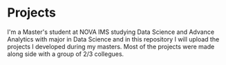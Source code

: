# Projects 

I'm a Master's student at NOVA IMS studying Data Science and Advance Analytics with major in Data Science and in this repository I will upload the projects I developed during my masters. 
Most of the projects were made along side with a group of 2/3 collegues. 
